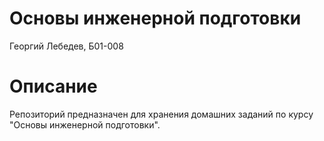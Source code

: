# Основы инженерной подготовки
Георгий Лебедев, Б01-008

# Описание
Репозиторий предназначен для хранения домашних заданий по курсу "Основы инженерной подготовки".
